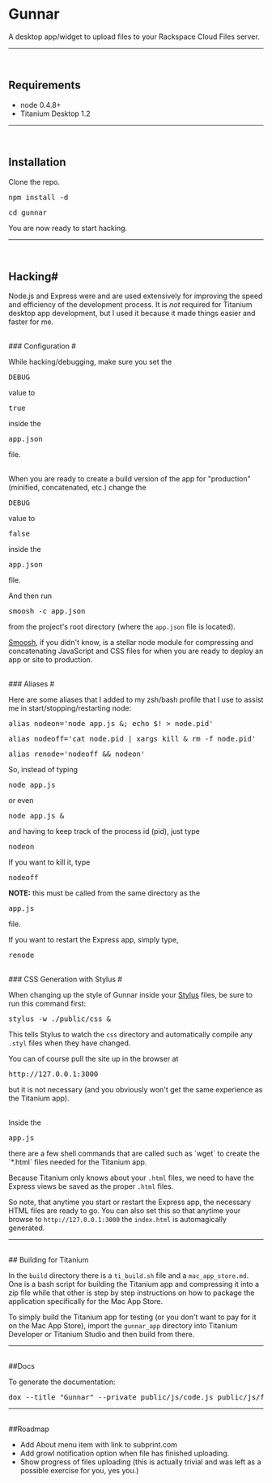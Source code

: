 # Gunnar #

A desktop app/widget to upload files to your Rackspace Cloud Files server.

***
<br>

## Requirements #
- node 0.4.8+
- Titanium Desktop 1.2


***
<br>

## Installation #

Clone the repo.

<pre>npm install -d</pre>

<pre>cd gunnar</pre>

You are now ready to start hacking.

***
<br>

## Hacking#



Node.js and Express were and are used extensively for improving the speed and efficiency of the development process.  It is _not_ required for Titanium desktop app development, but I used it because it made things easier and faster for me. 

<br>
### Configuration #

While hacking/debugging, make sure you set the 


<pre>DEBUG</pre> value to 
<pre>true</pre> inside the 
<pre>app.json</pre> 


file.


<br>
When you are ready to create a build version of the app for "production" (minified, concatenated, etc.) change the 

<pre>DEBUG</pre> value to 
<pre>false</pre> inside the 
<pre>app.json</pre> 


file.


And then run

<pre>smoosh -c app.json</pre>


from the project's root directory (where the `app.json` file is located).


[Smoosh](http://github.com/fat/smoosh), if you didn't know, is a stellar node module for compressing and concatenating JavaScript and CSS files for when you are ready to deploy an app or site to production.  


<br>
### Aliases #


Here are some aliases that I added to my zsh/bash profile that I use to assist me in start/stopping/restarting node:


<pre>alias nodeon='node app.js &; echo $! > node.pid'</pre>


<pre>alias nodeoff='cat node.pid | xargs kill & rm -f node.pid'</pre>


<pre>alias renode='nodeoff && nodeon'</pre>


So, instead of typing 
<pre>node app.js</pre> 
or even
<pre>node app.js &</pre> 
and having to keep track of the process id (pid), just type <pre>nodeon</pre>
If you want to kill it, type <pre>nodeoff</pre>  

**NOTE:** this must be called from the same directory as the 
<pre>app.js</pre> 
file.

If you want to restart the Express app, simply type, 
<pre>renode</pre>

<br>
### CSS Generation with Stylus #



When changing up the style of Gunnar inside your [Stylus](http://learnboost.github.com/stylus) files, be sure to run this command first:

 
<pre>stylus -w ./public/css &</pre>

This tells Stylus to watch the `css` directory and automatically compile any `.styl` files when they have changed.


You can of course pull the site up in the browser at


<pre>http://127.0.0.1:3000</pre>


but it is not necessary (and you obviously won't get the same experience as the Titanium app).

<br>
Inside the <pre>app.js</pre> there are a few shell commands that are called such as `wget` to create the `*.html` files needed for the Titanium app.  


Because Titanium only knows about your `.html` files, we need to have the Express views be saved as the proper `.html` files.  


So note, that anytime you start or restart the Express app, the necessary HTML files are ready to go.  You can also set this so that anytime your browse to `http://127.0.0.1:3000` the `index.html` is automagically generated.

***


<br>
## Building for Titanium

In the `build` directory there is a `ti_build.sh` file and a `mac_app_store.md`.  One is a bash script for building the Titanium app and compressing it into a zip file while that other is step by step instructions on how to package the application specifically for the Mac App Store.


To simply build the Titanium app for testing (or you don't want to pay for it on the Mac App Store), import the `gunnar_app` directory into Titanium Developer or Titanium Studio and then build from there.


***



<br>
##Docs


To generate the documentation:

<pre>
dox --title "Gunnar" --private public/js/code.js public/js/filesystem.js public/js/menu.js public/js/network.js public/js/properties.js public/js/setup.js public/js/utils.js > docs/index.html
</pre>

***



<br>
##Roadmap

* Add About menu item with link to subprint.com
* Add growl notification option when file has finished uploading.
* Show progress of files uploading (this is actually trivial and was left as a possible exercise for you, yes you.)